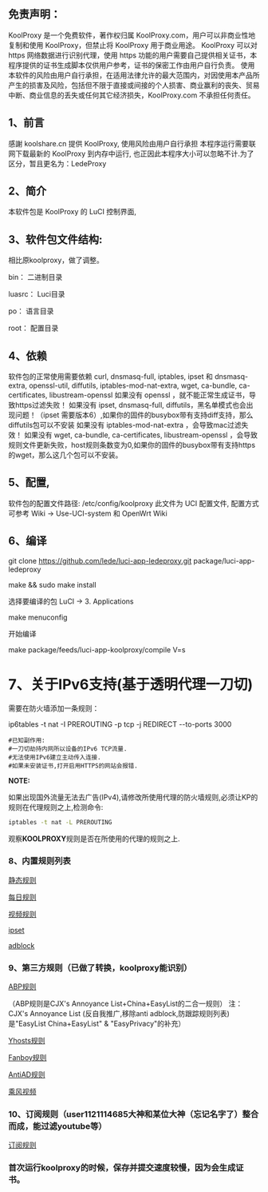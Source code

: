 ## 免责声明：
KoolProxy 是一个免费软件，著作权归属 KoolProxy.com，用户可以非商业性地复制和使用 KoolProxy，但禁止将 KoolProxy 用于商业用途。
KoolProxy 可以对 https 网络数据进行识别代理，使用 https 功能的用户需要自己提供相关证书，本程序提供的证书生成脚本仅供用户参考，证书的保密工作由用户自行负责。
使用本软件的风险由用户自行承担，在适用法律允许的最大范围内，对因使用本产品所产生的损害及风险，包括但不限于直接或间接的个人损害、商业赢利的丧失、贸易中断、商业信息的丢失或任何其它经济损失，KoolProxy.com 不承担任何责任。

## 1、前言
感謝 koolshare.cn 提供 KoolProxy, 使用风险由用户自行承担
本程序运行需要联网下载最新的 KoolProxy 到内存中运行, 也正因此本程序大小可以忽略不计.为了区分，暂且更名为：LedeProxy

## 2、简介
本软件包是 KoolProxy 的 LuCI 控制界面,

## 3、软件包文件结构:
 相比原koolproxy，做了调整。
 
bin： 二进制目录

luasrc： Luci目录

po： 语言目录

root： 配置目录

## 4、依赖
软件包的正常使用需要依赖 curl, dnsmasq-full, iptables, ipset 和 dnsmasq-extra, openssl-util, diffutils, iptables-mod-nat-extra, wget, ca-bundle, ca-certificates, libustream-openssl
如果没有 openssl ，就不能正常生成证书，导致https过滤失败！
如果没有 ipset, dnsmasq-full, diffutils，黑名单模式也会出现问题！（ipset 需要版本6）,如果你的固件的busybox带有支持diff支持，那么diffutils包可以不安装
如果没有 iptables-mod-nat-extra ，会导致mac过滤失效！
如果没有 wget, ca-bundle, ca-certificates, libustream-openssl ，会导致规则文件更新失败，host规则条数变为0,如果你的固件的busybox带有支持https的wget，那么这几个包可以不安装。


## 5、配置, 
软件包的配置文件路径: /etc/config/koolproxy
此文件为 UCI 配置文件, 配置方式可参考 Wiki -> Use-UCI-system 和 OpenWrt Wiki

## 6、编译
git clone https://github.com/lede/luci-app-ledeproxy.git package/luci-app-ledeproxy

make && sudo make install

选择要编译的包 LuCI -> 3. Applications 

make menuconfig

开始编译

make package/feeds/luci-app-koolproxy/compile V=s

# 7、关于IPv6支持(基于透明代理一刀切)
需要在防火墙添加一条规则：

ip6tables -t nat -I PREROUTING -p tcp -j REDIRECT --to-ports 3000

```
#已知副作用:
#一刀切劫持内网所以设备的IPv6 TCP流量.
#无法使用IPv6建立主动传入连接.
#如果未安装证书,打开启用HTTPS的网站会报错.
```

**NOTE:**

如果出现国外流量无法去广告(IPv4),请修改所使用代理的防火墙规则,必须让KP的规则在代理规则之上,检测命令:

``` bash
iptables -t nat -L PREROUTING
```

观察**KOOLPROXY**规则是否在所使用的代理的规则之上.

### 8、内置规则列表

[静态规则](https://gitee.com/ledewrt/ledeproxyrule/raw/master/rules/koolproxy.txt)

[每日规则](https://gitee.com/ledewrt/ledeproxyrule/raw/master/rules/daily.txt)

[视频规则](https://gitee.com/ledewrt/ledeproxyrule/raw/master/rules/kp.dat)

[ipset](https://gitee.com/ledewrt/ledeproxyrule/raw/master/ipsetadblock/koolproxy_ipset.conf)

[adblock](https://gitee.com/ledewrt/ledeproxyrule/raw/master/ipsetadblock/dnsmasq.adblock)

### 9、第三方规则（已做了转换，koolproxy能识别）

[ABP规则](https://gitee.com/ledewrt/ledeproxyrule/raw/master/rules/easylistchina.txt) 

（ABP规则是CJX's Annoyance List+China+EasyList的二合一规则） 注：CJX's Annoyance List (反自我推广,移除anti adblock,防跟踪规则列表)是"EasyList China+EasyList" & "EasyPrivacy"的补充）

[Yhosts规则](https://gitee.com/ledewrt/ledeproxyrule/raw/master/rules/yhosts.txt)

[Fanboy规则](https://ledewrt.coding.net/p/ledeproxy/d/rulebin/git/raw/master/rules/fanboy.txt)

[AntiAD规则](https://gitee.com/ledewrt/ledeproxyrule/raw/master/rules/antiad.txt)

[乘风视频](https://gitee.com/ledewrt/ledeproxyrule/raw/master/rules/mv.txt)

### 10、订阅规则（user1121114685大神和某位大神（忘记名字了）整合而成，能过滤youtube等）

[订阅规则](https://gitee.com/ledewrt/ledeproxyrule/raw/master/rules/kpr_our_rule.txt)

### 首次运行koolproxy的时候，保存并提交速度较慢，因为会生成证书。

